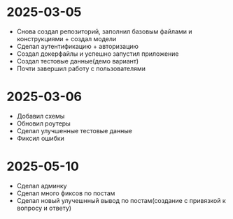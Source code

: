 # 2025-03-05

- Снова создал репозиторий, заполнил базовым файлами и конструкциями + создал модели
- Сделал аутентификацию + авторизацию
- Создал докерфайлы и успешно запустил приложение
- Создал тестовые данные(демо вариант)
- Почти завершил работу с пользователями

# 2025-03-06

- Добавил схемы
- Обновил роутеры
- Сделал улучшенные тестовые данные
- Фиксил ошибки

# 2025-05-10
- Сделал админку
- Сделал много фиксов по постам
- Сделал новый улучешнный вывод по постам(создание с привязкой к вопросу и ответу)


